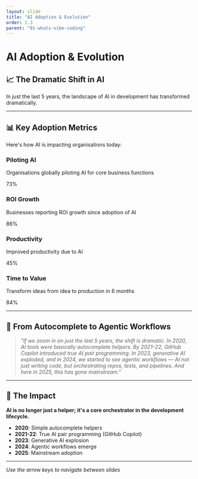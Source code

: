 ```yaml
---
layout: slide
title: "AI Adoption & Evolution"
order: 1.3
parent: "01-whats-vibe-coding"
---
```


# AI Adoption & Evolution

## 📈 The Dramatic Shift in AI

In just the last 5 years, the landscape of AI in development has transformed dramatically.

---

## 📊 Key Adoption Metrics

Here's how AI is impacting organisations today:

<div class="adoption-metrics">
    <div class="metric-card">
        <h3>Piloting AI</h3>
        <p>Organisations globally piloting AI for core business functions</p>
        <span class="percentage">73%</span>
    </div>
    <div class="metric-card">
        <h3>ROI Growth</h3>
        <p>Businesses reporting ROI growth since adoption of AI</p>
        <span class="percentage">86%</span>
    </div>
    <div class="metric-card">
        <h3>Productivity</h3>
        <p>Improved productivity due to AI</p>
        <span class="percentage">45%</span>
    </div>
    <div class="metric-card">
        <h3>Time to Value</h3>
        <p>Transform ideas from idea to production in 6 months</p>
        <span class="percentage">84%</span>
    </div>
</div>

---

## 🚀 From Autocomplete to Agentic Workflows

> *"If we zoom in on just the last 5 years, the shift is dramatic. In 2020, AI tools were basically autocomplete helpers. By 2021–22, GitHub Copilot introduced true AI pair programming. In 2023, generative AI exploded, and in 2024, we started to see agentic workflows — AI not just writing code, but orchestrating repos, tests, and pipelines. And here in 2025, this has gone mainstream."*

---

## 🎯 The Impact

**AI is no longer just a helper; it's a core orchestrator in the development lifecycle.**

- **2020**: Simple autocomplete helpers
- **2021-22**: True AI pair programming (GitHub Copilot)
- **2023**: Generative AI explosion
- **2024**: Agentic workflows emerge
- **2025**: Mainstream adoption

---

*Use the arrow keys to navigate between slides*

